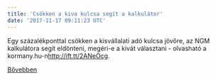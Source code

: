 ```yaml
---
title: 'Csökken a kiva kulcsa segít a kalkulátor'
date: '2017-11-17 09:11:23 UTC'
---
```


Egy százalékponttal csökken a kisvállalati adó kulcsa jövőre, az NGM kalkulátora segít eldönteni, megéri-e a kivát választani - olvasható a kormany.hu-n<http://ift.tt/2ANeOcg>.


[Bővebben](http://ift.tt/2inLIt4)

